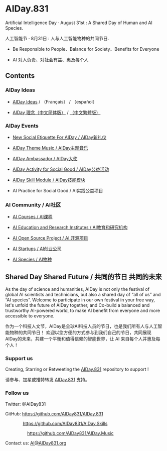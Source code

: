 # AIDay.831
Artificial Intelligence Day · August 31st :  A Shared Day of Human and AI Species.

人工智能节 · 8月31日 :  人与人工智能物种的共同节日.

<ul>
<li><p>Be Responsible to People、Balance for Society、Benefits for Everyone </p></li>

<li><p>AI 对人负责、对社会有益、惠及每个人</li></p>
</ul>

## Contents

### AIDay Ideas
<ul>
<li><p><a href="/AIDay.Ideas_EN.md">AIDay Ideas</a>  / （Français） / （español）</p></li>
<li><p><a href="/AIDay.Ideas_CHS.md">AIDay 理念（中文简体版）</a> / <a href="/AIDay.Ideas_CHT.md">（中文繁體版）</a></p></li>
</ul>

### AIDay Events

<ul>
<li><p><a href="/New.Social.Etiquette.md">New Social Etiquette For AIDay / AIDay新礼仪</a></p></li>
 
<li><p><a href="https://github.com/AIDay831/AIDay.Music">AIDay Theme Music / AIDay主题音乐</a></p></li>

<li><p><a href="/AIDay.Ambassador.md">AIDay Ambassador / AIDay大使</a></p></li>

<li><p><a href="/AIDay.Activity.md">AIDay Activity for Social Good / AIDay公益活动</a></p></li>

<li><p><a href="https://github.com/AIDay831/AIDay.Skills">AIDay Skill Module / AIDay技能模块</a></p></li>

<li><p>AI Practice for Social Good / AI实践公益项目</p></li>
</ul>

### AI Community / AI社区
<ul>
<li><p><a href="/AI.Courses.md">AI Courses / AI课程</a></p></li>
 
<li><p><a href="/AI.Institutes.md">AI Education and Research Institutes / AI教育和研究机构</a></p></li>

<li><p><a href="/AI.Open.Source.Project.md">AI Open Source Project / AI 开源项目</a></p></li>
 
<li><p><a href="/AI.Startups.md">AI Startups / AI创业公司</a></p></li>

<li><p><a href="/AI.Species.md">AI Species / AI物种</a></p></li>
</ul>

## Shared Day  Shared Future / 共同的节日  共同的未来

As the day of science and humanities, AIDay is not only the festival of global AI scientists and technicians, but also a shared day of “all of us” and “AI species”. 
Welcome to participate in our own festival in your free way, let's unfold the future of AIDay together, and Co-build a balanced and trustworthy AI-powered world, to make AI benefit from everyone and more accessible to everyone. 

作为一个科技人文节，AIDay是全球AI科技人员的节日，也是我们所有人与人工智能物种的共同节日！
欢迎以您方便的方式参与到我们自己的节日，共同展现AIDay的未来，共建一个平衡和值得信赖的智能世界，让 AI 来自每个人并惠及每个人！

### Support us

Creating, Starring or Retweeting the <a href="https://github.com/AIDay831/AIDay.831">AIDay.831</a> repository to support !

请参与、加星或推特转发 <a href="https://github.com/AIDay831/AIDay.831">AIDay.831</a> 支持。
 
### Follow us 

Twitter:  @AIDay831 <br/>

GitHub:  https://github.com/AIDay831/AIDay.831 <br/>

&emsp;&emsp;&emsp;&emsp;https://github.com/AIDay831/AIDay.Skills <br/>

&emsp;&emsp;&emsp;&emsp;&emsp;https://github.com/AIDay831/AIDay.Music <br/>

Contact us:  AI@AIDay831.org
